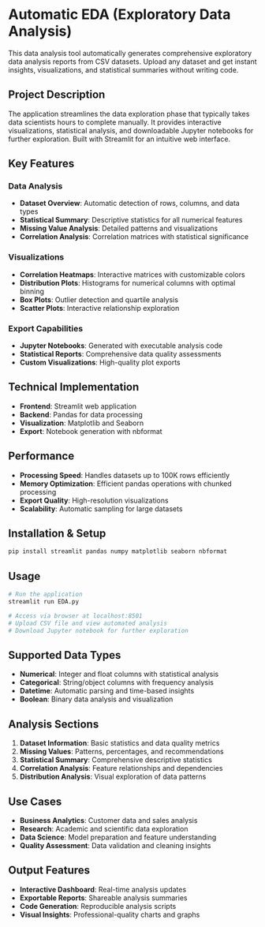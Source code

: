 # Automatic EDA (Exploratory Data Analysis)

This data analysis tool automatically generates comprehensive exploratory data analysis reports from CSV datasets. Upload any dataset and get instant insights, visualizations, and statistical summaries without writing code.

## Project Description

The application streamlines the data exploration phase that typically takes data scientists hours to complete manually. It provides interactive visualizations, statistical analysis, and downloadable Jupyter notebooks for further exploration. Built with Streamlit for an intuitive web interface.

## Key Features

### Data Analysis
- **Dataset Overview**: Automatic detection of rows, columns, and data types
- **Statistical Summary**: Descriptive statistics for all numerical features
- **Missing Value Analysis**: Detailed patterns and visualizations
- **Correlation Analysis**: Correlation matrices with statistical significance

### Visualizations
- **Correlation Heatmaps**: Interactive matrices with customizable colors
- **Distribution Plots**: Histograms for numerical columns with optimal binning
- **Box Plots**: Outlier detection and quartile analysis
- **Scatter Plots**: Interactive relationship exploration

### Export Capabilities
- **Jupyter Notebooks**: Generated with executable analysis code
- **Statistical Reports**: Comprehensive data quality assessments
- **Custom Visualizations**: High-quality plot exports

## Technical Implementation
- **Frontend**: Streamlit web application
- **Backend**: Pandas for data processing
- **Visualization**: Matplotlib and Seaborn
- **Export**: Notebook generation with nbformat

## Performance
- **Processing Speed**: Handles datasets up to 100K rows efficiently
- **Memory Optimization**: Efficient pandas operations with chunked processing
- **Export Quality**: High-resolution visualizations
- **Scalability**: Automatic sampling for large datasets

## Installation & Setup
```bash
pip install streamlit pandas numpy matplotlib seaborn nbformat
```

## Usage
```bash
# Run the application
streamlit run EDA.py

# Access via browser at localhost:8501
# Upload CSV file and view automated analysis
# Download Jupyter notebook for further exploration
```

## Supported Data Types
- **Numerical**: Integer and float columns with statistical analysis
- **Categorical**: String/object columns with frequency analysis
- **Datetime**: Automatic parsing and time-based insights
- **Boolean**: Binary data analysis and visualization

## Analysis Sections
1. **Dataset Information**: Basic statistics and data quality metrics
2. **Missing Values**: Patterns, percentages, and recommendations
3. **Statistical Summary**: Comprehensive descriptive statistics
4. **Correlation Analysis**: Feature relationships and dependencies
5. **Distribution Analysis**: Visual exploration of data patterns

## Use Cases
- **Business Analytics**: Customer data and sales analysis
- **Research**: Academic and scientific data exploration
- **Data Science**: Model preparation and feature understanding
- **Quality Assessment**: Data validation and cleaning insights

## Output Features
- **Interactive Dashboard**: Real-time analysis updates
- **Exportable Reports**: Shareable analysis summaries
- **Code Generation**: Reproducible analysis scripts
- **Visual Insights**: Professional-quality charts and graphs 